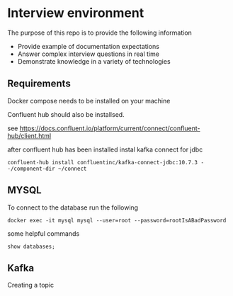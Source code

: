 # Interview environment

The purpose of this repo is to provide the following information
* Provide example of documentation expectations
* Answer complex interview questions in real time
* Demonstrate knowledge in a variety of technologies

## Requirements
Docker compose needs to be installed on your machine

Confluent hub should also be installsed.

see https://docs.confluent.io/platform/current/connect/confluent-hub/client.html

after confluent hub has been installed instal kafka connect for jdbc
```
confluent-hub install confluentinc/kafka-connect-jdbc:10.7.3 --/component-dir ~/connect 
```

## MYSQL

To connect to the database run the following
```
docker exec -it mysql mysql --user=root --password=rootIsABadPassword
```

some helpful commands
```
show databases;
```


## Kafka

Creating a topic

